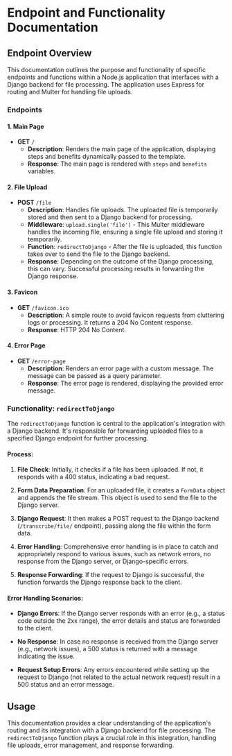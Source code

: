 # Endpoint and Functionality Documentation

## Endpoint Overview

This documentation outlines the purpose and functionality of specific endpoints and functions within a Node.js application that interfaces with a Django backend for file processing. The application uses Express for routing and Multer for handling file uploads.

### Endpoints

#### 1. Main Page

- **GET** `/`
  - **Description**: Renders the main page of the application, displaying steps and benefits dynamically passed to the template.
  - **Response**: The main page is rendered with `steps` and `benefits` variables.

#### 2. File Upload

- **POST** `/file`
  - **Description**: Handles file uploads. The uploaded file is temporarily stored and then sent to a Django backend for processing.
  - **Middleware**: `upload.single('file')` - This Multer middleware handles the incoming file, ensuring a single file upload and storing it temporarily.
  - **Function**: `redirectToDjango` - After the file is uploaded, this function takes over to send the file to the Django backend.
  - **Response**: Depending on the outcome of the Django processing, this can vary. Successful processing results in forwarding the Django response.

#### 3. Favicon

- **GET** `/favicon.ico`
  - **Description**: A simple route to avoid favicon requests from cluttering logs or processing. It returns a 204 No Content response.
  - **Response**: HTTP 204 No Content.

#### 4. Error Page

- **GET** `/error-page`
  - **Description**: Renders an error page with a custom message. The message can be passed as a query parameter.
  - **Response**: The error page is rendered, displaying the provided error message.

### Functionality: `redirectToDjango`

The `redirectToDjango` function is central to the application's integration with a Django backend. It's responsible for forwarding uploaded files to a specified Django endpoint for further processing.

#### Process:

1. **File Check**: Initially, it checks if a file has been uploaded. If not, it responds with a 400 status, indicating a bad request.

2. **Form Data Preparation**: For an uploaded file, it creates a `FormData` object and appends the file stream. This object is used to send the file to the Django server.

3. **Django Request**: It then makes a POST request to the Django backend (`/transcribe/file/` endpoint), passing along the file within the form data.

4. **Error Handling**: Comprehensive error handling is in place to catch and appropriately respond to various issues, such as network errors, no response from the Django server, or Django-specific errors.

5. **Response Forwarding**: If the request to Django is successful, the function forwards the Django response back to the client.

#### Error Handling Scenarios:

- **Django Errors**: If the Django server responds with an error (e.g., a status code outside the 2xx range), the error details and status are forwarded to the client.

- **No Response**: In case no response is received from the Django server (e.g., network issues), a 500 status is returned with a message indicating the issue.

- **Request Setup Errors**: Any errors encountered while setting up the request to Django (not related to the actual network request) result in a 500 status and an error message.

## Usage

This documentation provides a clear understanding of the application's routing and its integration with a Django backend for file processing. The `redirectToDjango` function plays a crucial role in this integration, handling file uploads, error management, and response forwarding.
